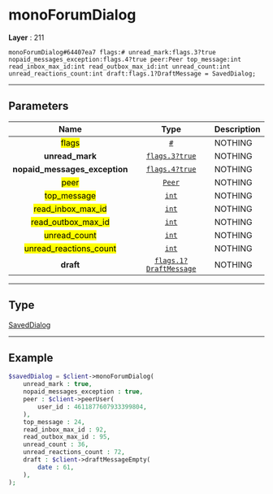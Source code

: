 # monoForumDialog

**Layer** : 211

```tl
monoForumDialog#64407ea7 flags:# unread_mark:flags.3?true nopaid_messages_exception:flags.4?true peer:Peer top_message:int read_inbox_max_id:int read_outbox_max_id:int unread_count:int unread_reactions_count:int draft:flags.1?DraftMessage = SavedDialog;
```

---

## Parameters

| Name | Type | Description |
| :---: | :---: | :--- |
| <mark>flags</mark> | [`#`](type/#) | NOTHING |
| **unread_mark** | [`flags.3?true`](type/true) | NOTHING |
| **nopaid_messages_exception** | [`flags.4?true`](type/true) | NOTHING |
| <mark>peer</mark> | [`Peer`](type/Peer) | NOTHING |
| <mark>top_message</mark> | [`int`](type/int) | NOTHING |
| <mark>read_inbox_max_id</mark> | [`int`](type/int) | NOTHING |
| <mark>read_outbox_max_id</mark> | [`int`](type/int) | NOTHING |
| <mark>unread_count</mark> | [`int`](type/int) | NOTHING |
| <mark>unread_reactions_count</mark> | [`int`](type/int) | NOTHING |
| **draft** | [`flags.1?DraftMessage`](type/DraftMessage) | NOTHING |

---

## Type

[SavedDialog](type/SavedDialog)

---

## Example

```php
$savedDialog = $client->monoForumDialog(
	unread_mark : true,
	nopaid_messages_exception : true,
	peer : $client->peerUser(
		user_id : 4611877607933399804,
	),
	top_message : 24,
	read_inbox_max_id : 92,
	read_outbox_max_id : 95,
	unread_count : 36,
	unread_reactions_count : 72,
	draft : $client->draftMessageEmpty(
		date : 61,
	),
);
```